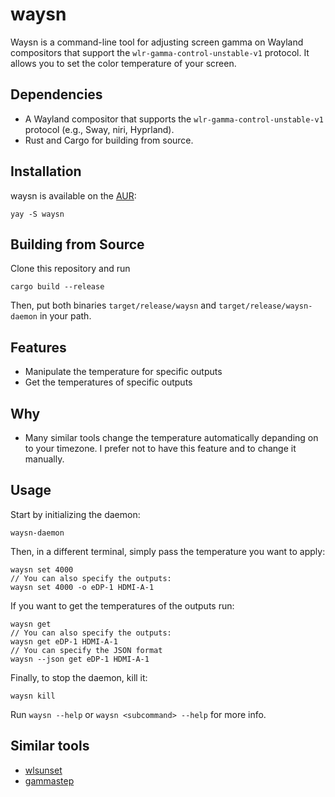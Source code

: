 # waysn
Waysn is a command-line tool for adjusting screen gamma on Wayland compositors that support the `wlr-gamma-control-unstable-v1` protocol. It allows you to set the color temperature of your screen.

## Dependencies
* A Wayland compositor that supports the `wlr-gamma-control-unstable-v1` protocol (e.g., Sway, niri, Hyprland).
* Rust and Cargo for building from source.

## Installation
waysn is available on the [AUR](https://aur.archlinux.org/packages/waysn):
```
yay -S waysn
```

## Building from Source
Clone this repository and run
```
cargo build --release
```
Then, put both binaries `target/release/waysn` and `target/release/waysn-daemon` in your path.

## Features
- Manipulate the temperature for specific outputs
- Get the temperatures of specific outputs

## Why
-  Many similar tools change the temperature automatically depanding on to your timezone. I prefer not to have this feature and to change it manually.

## Usage
Start by initializing the daemon:
```
waysn-daemon
```
Then, in a different terminal, simply pass the temperature you want to apply:
```
waysn set 4000
// You can also specify the outputs:
waysn set 4000 -o eDP-1 HDMI-A-1
```
If you want to get the temperatures of the outputs run:
```
waysn get
// You can also specify the outputs:
waysn get eDP-1 HDMI-A-1
// You can specify the JSON format
waysn --json get eDP-1 HDMI-A-1
```
Finally, to stop the daemon, kill it:
```
waysn kill
```
Run `waysn --help` or `waysn <subcommand> --help` for more info.

## Similar tools
- [wlsunset](https://github.com/kennylevinsen/wlsunset)
- [gammastep](https://gitlab.com/chinstrap/gammastep)
